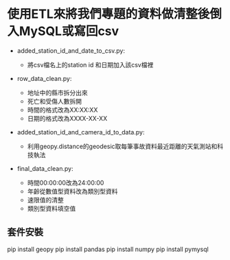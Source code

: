 # 使用ETL來將我們專題的資料做清整後倒入MySQL或寫回csv
- added_station_id_and_date_to_csv.py:
    - 將csv檔名上的station id 和日期加入該csv檔裡

- row_data_clean.py:
    - 地址中的縣市拆分出來
    - 死亡和受傷人數拆開
    - 時間的格式改為XX:XX:XX
    - 日期的格式改為XXXX-XX-XX

- added_station_id_and_camera_id_to_data.py:
    - 利用geopy.distance的geodesic取每筆事故資料最近距離的天氣測站和科技執法


- final_data_clean.py:
    - 時間00:00:00改為24:00:00
    - 年齡從數值型資料改為類別型資料
    - 速限值的清整
    - 類別型資料填空值

## 套件安裝
pip install geopy
pip install pandas
pip install numpy
pip install pymysql